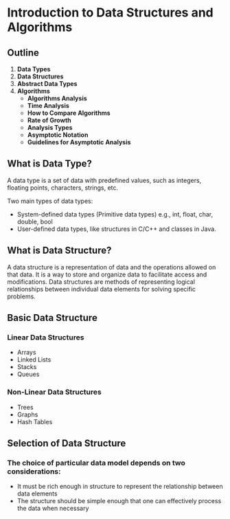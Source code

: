 # Introduction to Data Structures and Algorithms

## Outline

1. **Data Types**
2. **Data Structures**
3. **Abstract Data Types**
4. **Algorithms**
   - **Algorithms Analysis**
   - **Time Analysis**
   - **How to Compare Algorithms**
   - **Rate of Growth**
   - **Analysis Types**
   - **Asymptotic Notation**
   - **Guidelines for Asymptotic Analysis**

## What is Data Type?

A data type is a set of data with predefined values, such as integers, floating points, characters, strings, etc.

Two main types of data types:

- System-defined data types (Primitive data types) e.g., int, float, char, double, bool
- User-defined data types, like structures in C/C++ and classes in Java.

## What is Data Structure?

A data structure is a representation of data and the operations allowed on that data. It is a way to store and organize data to facilitate access and modifications. Data structures are methods of representing logical relationships between individual data elements for solving specific problems.

## Basic Data Structure

### Linear Data Structures

- Arrays
- Linked Lists
- Stacks
- Queues

### Non-Linear Data Structures

- Trees
- Graphs
- Hash Tables

## Selection of Data Structure

### The choice of particular data model depends on two considerations:

- It must be rich enough in structure to represent the relationship between data elements
- The structure should be simple enough that one can effectively process the data when necessary
